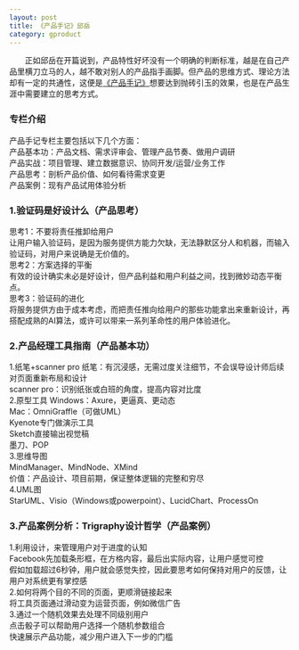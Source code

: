 ```yaml
---
layout: post
title: 《产品手记》邱岳
category: gproduct
---
```


&emsp;&emsp;正如邱岳在开篇说到，产品特性好坏没有一个明确的判断标准，越是在自己产品里横刀立马的人，越不敢对别人的产品指手画脚。但产品的思维方式、理论方法却有一定的共通性，这便是[《产品手记》](https://time.geekbang.org/column/article/920)想要达到抛砖引玉的效果，也是在产品生涯中需要建立的思考方式。              

### 专栏介绍      
产品手记专栏主要包括以下几个方面：         
产品基本功：产品文档、需求评审会、管理产品节奏、做用户调研          
产品实战：项目管理、建立数据意识、协同开发/运营/业务工作            
产品思考：剖析产品价值、如何看待需求变更         
产品案例：现有产品试用体验分析           

### 1.验证码是好设计么（产品思考）          
思考1：不要将责任推卸给用户               
让用户输入验证码，是因为服务提供方能力欠缺，无法静默区分人和机器，而输入验证码，对用户来说确是无价值的。            
思考2：方案选择的平衡        
有效的设计确实未必是好设计，但产品利益和用户利益之间，找到微妙动态平衡点。           
思考3：验证码的进化    
将服务提供方由于成本考虑，而把责任推向给用户的那些功能拿出来重新设计，再搭配成熟的AI算法，或许可以带来一系列革命性的用户体验进化。          

### 2.产品经理工具指南（产品基本功）              
1.纸笔+scanner pro
纸笔：有沉浸感，无需过度关注细节，不会误导设计师后续对页面重新布局和设计       
scanner pro：识别纸张或白班的角度，提高内容对比度        
2.原型工具
Windows：Axure，更逼真、更动态       
Mac：OmniGraffle（可做UML）      
Kyenote专门做演示工具     
Sketch直接输出视觉稿            
墨刀、POP      
3.思维导图        
MindManager、MindNode、XMind     
价值：产品设计、项目前期，保证整体逻辑的完整和穷尽         
4.UML图          
StarUML、Visio（Windows或powerpoint）、LucidChart、ProcessOn       

### 3.产品案例分析：Trigraphy设计哲学（产品案例）        
1.利用设计，来管理用户对于进度的认知        
Facebook先加载条形框，在方格内容，最后出实际内容，让用户感觉可控          
假如加载超过6秒钟，用户就会感觉失控，因此要思考如何保持对用户的反馈，让用户对系统更有掌控感        
2.如何将两个目的不同的页面，更顺滑链接起来        
将工具页面通过滑动变为运营页面，例如微信广告            
3.通过一个随机效果去处理不同级别用户        
点击骰子可以帮助用户选择一个随机参数组合           
快速展示产品功能，减少用户进入下一步的门槛            

